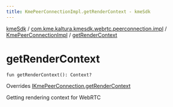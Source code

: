 ```yaml
---
title: KmePeerConnectionImpl.getRenderContext - kmeSdk
---
```


[kmeSdk](../../index.html) / [com.kme.kaltura.kmesdk.webrtc.peerconnection.impl](../index.html) / [KmePeerConnectionImpl](index.html) / [getRenderContext](./get-render-context.html)

# getRenderContext

`fun getRenderContext(): Context?`

Overrides [IKmePeerConnection.getRenderContext](../../com.kme.kaltura.kmesdk.webrtc.peerconnection/-i-kme-peer-connection/get-render-context.html)

Getting rendering context for WebRTC

